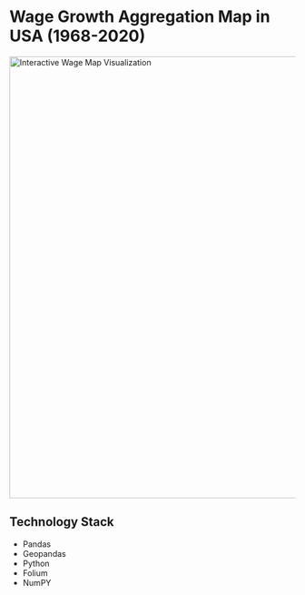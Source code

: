 # Wage Growth Aggregation Map in USA (1968-2020)

<img width="777" alt="Interactive Wage Map Visualization" src="https://user-images.githubusercontent.com/85628038/201722346-4c36491d-0feb-4ae8-8a15-0f9f1cee222d.png">


## Technology Stack
* Pandas
* Geopandas
* Python
* Folium
* NumPY
